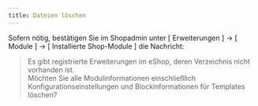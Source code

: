 ```yaml
---
title: Dateien löschen
---
```

  
Sofern nötig, bestätigen Sie im Shopadmin unter [ Erweiterungen ] -> [ Module ] -> [ Installierte Shop-Module ] die Nachricht:

> Es gibt registrierte Erweiterungen im eShop, deren Verzeichnis nicht vorhanden ist.    
> Möchten Sie alle Modulinformationen einschließlich Konfigurationseinstellungen und Blockinformationen für Templates löschen?
